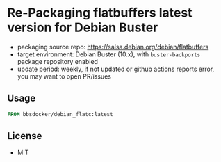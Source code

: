 # Re-Packaging flatbuffers latest version for Debian Buster

* packaging source repo: https://salsa.debian.org/debian/flatbuffers
* target environment: Debian Buster (10.x), with `buster-backports` package repository enabled
* update period: weekly, if not updated or github actions reports error, you may want to open PR/issues

## Usage

```Dockerfile
FROM bbsdocker/debian_flatc:latest
```

## License

* MIT

